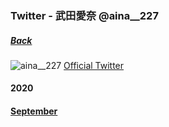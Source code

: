 ### Twitter - 武田愛奈 @aina__227
##### [Back](../Twitter_List.md)

<img src="" alt="aina__227" width="vw">
<a target="_blank" rel="noopener noreferrer" href="https://twitter.com/aina__227">Official Twitter</a>

#### 2020
#### [September](Sep2020.md)
